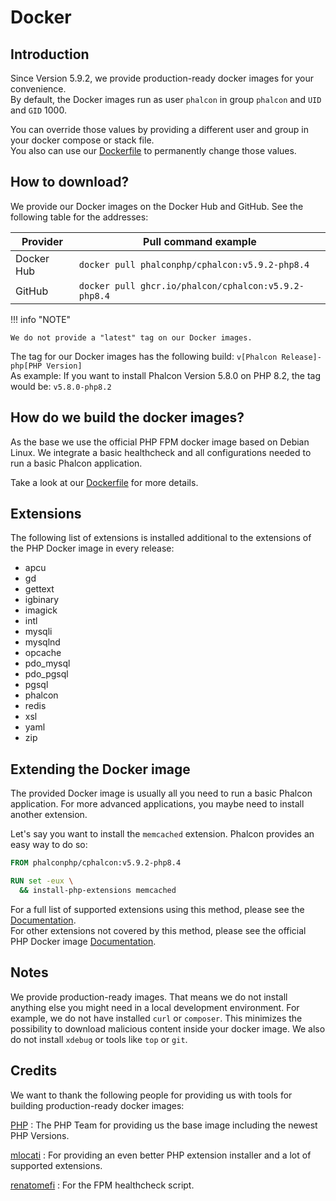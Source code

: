 # Docker

## Introduction

Since Version 5.9.2, we provide production-ready docker images for your convenience.  
By default, the Docker images run as user `phalcon` in group `phalcon` and `UID` and `GID` 1000.

You can override those values by providing a different user and group in your docker compose or stack file.  
You also can use our [Dockerfile](https://github.com/phalcon/cphalcon/blob/master/docker/Dockerfile) to permanently
change those values.

## How to download?

We provide our Docker images on the Docker Hub and GitHub. See the following table for the addresses:

| Provider   | Pull command example                                 |
|------------|------------------------------------------------------|
| Docker Hub | `docker pull phalconphp/cphalcon:v5.9.2-php8.4`      |   
| GitHub     | `docker pull ghcr.io/phalcon/cphalcon:v5.9.2-php8.4` |

!!! info "NOTE"

    We do not provide a "latest" tag on our Docker images.

The tag for our Docker images has the following build: `v[Phalcon Release]-php[PHP Version]`  
As example: If you want to install Phalcon Version 5.8.0 on PHP 8.2, the tag would be: `v5.8.0-php8.2`

## How do we build the docker images?

As the base we use the official PHP FPM docker image based on Debian Linux.
We integrate a basic healthcheck and all configurations needed to run a basic Phalcon application.

Take a look at our [Dockerfile](https://github.com/phalcon/cphalcon/blob/master/docker/Dockerfile) for more details.

## Extensions

The following list of extensions is installed additional to the extensions of the PHP Docker image in every release:

- apcu
- gd
- gettext
- igbinary
- imagick
- intl
- mysqli
- mysqlnd
- opcache
- pdo_mysql
- pdo_pgsql
- pgsql
- phalcon
- redis
- xsl
- yaml
- zip

## Extending the Docker image

The provided Docker image is usually all you need to run a basic Phalcon application.
For more advanced applications, you maybe need to install another extension.

Let's say you want to install the `memcached` extension. Phalcon provides an easy way to do so:

```dockerfile
FROM phalconphp/cphalcon:v5.9.2-php8.4

RUN set -eux \
  && install-php-extensions memcached
```

For a full list of supported extensions using this method, please see the [Documentation](https://github.com/mlocati/docker-php-extension-installer#supported-php-extensions).  
For other extensions not covered by this method, please see the official PHP Docker image [Documentation](https://hub.docker.com/_/php/).

## Notes

We provide production-ready images. That means we do not install anything else you might need in a local development
environment. For example, we do not have installed `curl` or `composer`. This minimizes the possibility to download
malicious content inside your docker image. We also do not install `xdebug` or tools like `top` or `git`.

## Credits

We want to thank the following people for providing us with tools for building production-ready docker images:

[PHP](https://github.com/php/)
: The PHP Team for providing us the base image including the newest PHP Versions.

[mlocati](https://github.com/mlocati/docker-php-extension-installer)
: For providing an even better PHP extension installer and a lot of supported extensions.

[renatomefi](https://github.com/renatomefi/php-fpm-healthcheck)
: For the FPM healthcheck script. 
